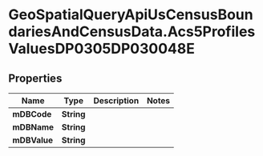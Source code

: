 # GeoSpatialQueryApiUsCensusBoundariesAndCensusData.Acs5ProfilesValuesDP0305DP030048E

## Properties

Name | Type | Description | Notes
------------ | ------------- | ------------- | -------------
**mDBCode** | **String** |  | 
**mDBName** | **String** |  | 
**mDBValue** | **String** |  | 


